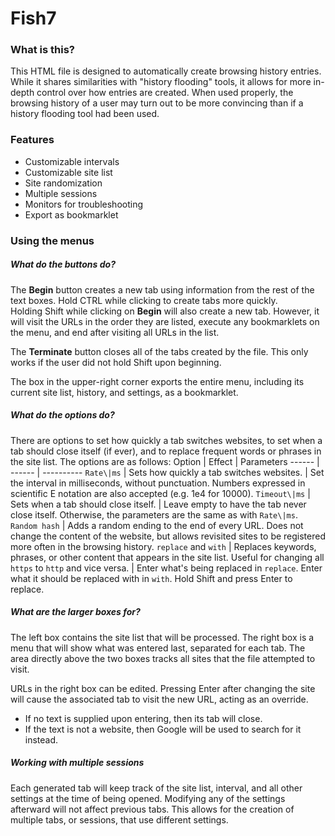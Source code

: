 # Fish7
### What is this?
This HTML file is designed to automatically create browsing history entries. While it shares similarities with "history flooding" tools, it allows for more in-depth control over how entries are created. When used properly, the browsing history of a user may turn out to be more convincing than if a history flooding tool had been used.
### Features
* Customizable intervals
* Customizable site list
* Site randomization
* Multiple sessions
* Monitors for troubleshooting
* Export as bookmarklet
### Using the menus
##### What do the buttons do?
The **Begin** button creates a new tab using information from the rest of the text boxes. Hold CTRL while clicking to create tabs more quickly.  
Holding Shift while clicking on **Begin** will also create a new tab. However, it will visit the URLs in the order they are listed, execute any bookmarklets on the menu, and end after visiting all URLs in the list.  
  
The **Terminate** button closes all of the tabs created by the file. This only works if the user did not hold Shift upon beginning.  
  
The box in the upper-right corner exports the entire menu, including its current site list, history, and settings, as a bookmarklet.
##### What do the options do?
There are options to set how quickly a tab switches websites, to set when a tab should close itself (if ever), and to replace frequent words or phrases in the site list. The options are as follows:
Option | Effect | Parameters
------ | ------ | ----------
`Rate\|ms` | Sets how quickly a tab switches websites. | Set the interval in milliseconds, without punctuation. Numbers expressed in scientific E notation are also accepted (e.g. 1e4 for 10000).
`Timeout\|ms` | Sets when a tab should close itself. | Leave empty to have the tab never close itself. Otherwise, the parameters are the same as with `Rate\|ms`.
`Random hash` | Adds a random ending to the end of every URL. Does not change the content of the website, but allows revisited sites to be registered more often in the browsing history.
`replace` and `with` | Replaces keywords, phrases, or other content that appears in the site list. Useful for changing all `https` to `http` and vice versa. | Enter what's being replaced in `replace`. Enter what it should be replaced with in `with`. Hold Shift and press Enter to replace.
##### What are the larger boxes for?
The left box contains the site list that will be processed. The right box is a menu that will show what was entered last, separated for each tab. The area directly above the two boxes tracks all sites that the file attempted to visit.  
  
URLs in the right box can be edited. Pressing Enter after changing the site will cause the associated tab to visit the new URL, acting as an override.
* If no text is supplied upon entering, then its tab will close.  
* If the text is not a website, then Google will be used to search for it instead.
##### Working with multiple sessions
Each generated tab will keep track of the site list, interval, and all other settings at the time of being opened. Modifying any of the settings afterward will not affect previous tabs. This allows for the creation of multiple tabs, or sessions, that use different settings.
